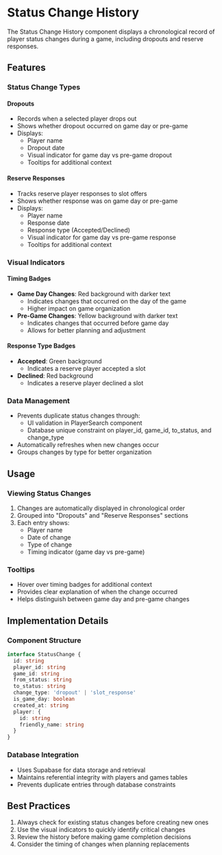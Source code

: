 # Status Change History

The Status Change History component displays a chronological record of player status changes during a game, including dropouts and reserve responses.

## Features

### Status Change Types

#### Dropouts
- Records when a selected player drops out
- Shows whether dropout occurred on game day or pre-game
- Displays:
  - Player name
  - Dropout date
  - Visual indicator for game day vs pre-game dropout
  - Tooltips for additional context

#### Reserve Responses
- Tracks reserve player responses to slot offers
- Shows whether response was on game day or pre-game
- Displays:
  - Player name
  - Response date
  - Response type (Accepted/Declined)
  - Visual indicator for game day vs pre-game response
  - Tooltips for additional context

### Visual Indicators

#### Timing Badges
- **Game Day Changes**: Red background with darker text
  - Indicates changes that occurred on the day of the game
  - Higher impact on game organization
- **Pre-Game Changes**: Yellow background with darker text
  - Indicates changes that occurred before game day
  - Allows for better planning and adjustment

#### Response Type Badges
- **Accepted**: Green background
  - Indicates a reserve player accepted a slot
- **Declined**: Red background
  - Indicates a reserve player declined a slot

### Data Management
- Prevents duplicate status changes through:
  - UI validation in PlayerSearch component
  - Database unique constraint on player_id, game_id, to_status, and change_type
- Automatically refreshes when new changes occur
- Groups changes by type for better organization

## Usage

### Viewing Status Changes
1. Changes are automatically displayed in chronological order
2. Grouped into "Dropouts" and "Reserve Responses" sections
3. Each entry shows:
   - Player name
   - Date of change
   - Type of change
   - Timing indicator (game day vs pre-game)

### Tooltips
- Hover over timing badges for additional context
- Provides clear explanation of when the change occurred
- Helps distinguish between game day and pre-game changes

## Implementation Details

### Component Structure
```typescript
interface StatusChange {
  id: string
  player_id: string
  game_id: string
  from_status: string
  to_status: string
  change_type: 'dropout' | 'slot_response'
  is_game_day: boolean
  created_at: string
  player: {
    id: string
    friendly_name: string
  }
}
```

### Database Integration
- Uses Supabase for data storage and retrieval
- Maintains referential integrity with players and games tables
- Prevents duplicate entries through database constraints

## Best Practices
1. Always check for existing status changes before creating new ones
2. Use the visual indicators to quickly identify critical changes
3. Review the history before making game completion decisions
4. Consider the timing of changes when planning replacements
